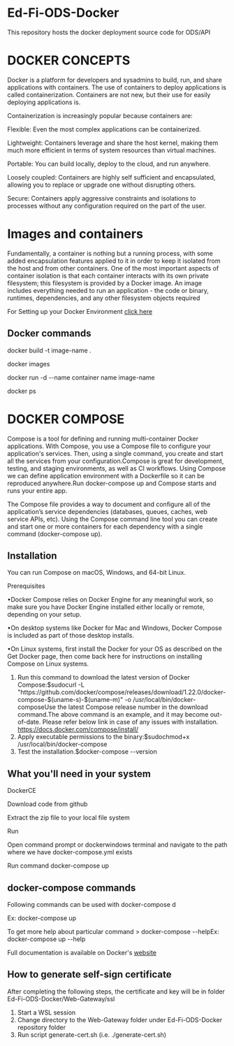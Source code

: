 # Ed-Fi-ODS-Docker
This repository hosts the docker deployment source code for ODS/API

# DOCKER CONCEPTS

Docker is a platform for developers and sysadmins to build, run, and share applications with containers. The use of containers to deploy applications is called containerization. Containers are not new, but their use for easily deploying applications is.

Containerization is increasingly popular because containers are:

 Flexible: Even the most complex applications can be containerized.
 
 Lightweight: Containers leverage and share the host kernel, making them much more efficient in terms of system resources than virtual machines.
 
Portable: You can build locally, deploy to the cloud, and run anywhere.

Loosely coupled: Containers are highly self sufficient and encapsulated, allowing you to replace or upgrade one without disrupting others.

Secure: Containers apply aggressive constraints and isolations to processes without any configuration required on the part of the user.

# Images and containers

Fundamentally, a container is nothing but a running process, with some added encapsulation features applied to it in order to keep it isolated from the host and from other containers. One of the most important aspects of container isolation is that each container interacts with its own private filesystem; this filesystem is provided by a Docker image. An image includes everything needed to run an application - the code or binary, runtimes, dependencies, and any other filesystem objects required


For Setting up your Docker Environment [click here](https://docs.docker.com/get-started/#set-up-your-docker-environment)

## Docker commands

  docker build -t image-name .
  
  docker images
  
  docker run -d --name container name image-name
  
  docker ps 
  
  
# DOCKER COMPOSE



Compose is a tool for defining and running multi-container Docker applications. With Compose, you use a Compose file to configure your application's services. Then, using a single command, you create and start all the services from your configuration.Compose is great for development, testing, and staging environments, as well as CI workflows.
Using Compose we can define application environment with a Dockerfile so it can be reproduced anywhere.Run docker-compose up and Compose starts and runs your entire app.

The Compose file provides a way to document and configure all of the application’s service dependencies (databases, queues, caches, web service APIs, etc). Using the Compose command line tool you can create and start one or more containers for each dependency with a single command (docker-compose up).


## Installation

You can run Compose on macOS, Windows, and 64-bit Linux.

Prerequisites

•Docker Compose relies on Docker Engine for any meaningful work, so make sure you have Docker Engine installed either locally or remote, depending on your setup.

•On desktop systems like Docker for Mac and Windows, Docker Compose is included as part of those desktop installs.

•On Linux systems, first install the Docker for your OS as described on the Get Docker page, then come back here for instructions on installing Compose on Linux systems.

1) Run this command to download the latest version of Docker Compose:$sudocurl -L "https://github.com/docker/compose/releases/download/1.22.0/docker-compose-$(uname-s)-$(uname-m)" -o /usr/local/bin/docker-composeUse the latest Compose release number in the download command.The above command is an example, and it may become out-of-date. Please refer below link in case of any issues with installation. https://docs.docker.com/compose/install/
2) Apply executable permissions to the binary:$sudochmod+x /usr/local/bin/docker-compose
3) Test the installation.$docker-compose --version

## What you'll need in your system

DockerCE

Download code from github

Extract the zip file  to your local file system

Run

Open command prompt or dockerwindows  terminal  and navigate to the path where we have docker-compose.yml exists

Run command docker-compose up


## docker-compose commands

Following commands can be used with docker-compose <command> d

Ex: docker-compose up

To get more help about particular command > docker-compose <command> --helpEx: docker-compose up --help


Full documentation is available on Docker's [website](https://docs.docker.com/compose/)

## How to generate self-sign certificate

After completing the following steps, the certificate and key will be in folder Ed-Fi-ODS-Docker/Web-Gateway/ssl

1) Start a WSL session
2) Change directory to the Web-Gateway folder under Ed-Fi-ODS-Docker repository folder
3) Run script generate-cert.sh (i.e. ./generate-cert.sh)